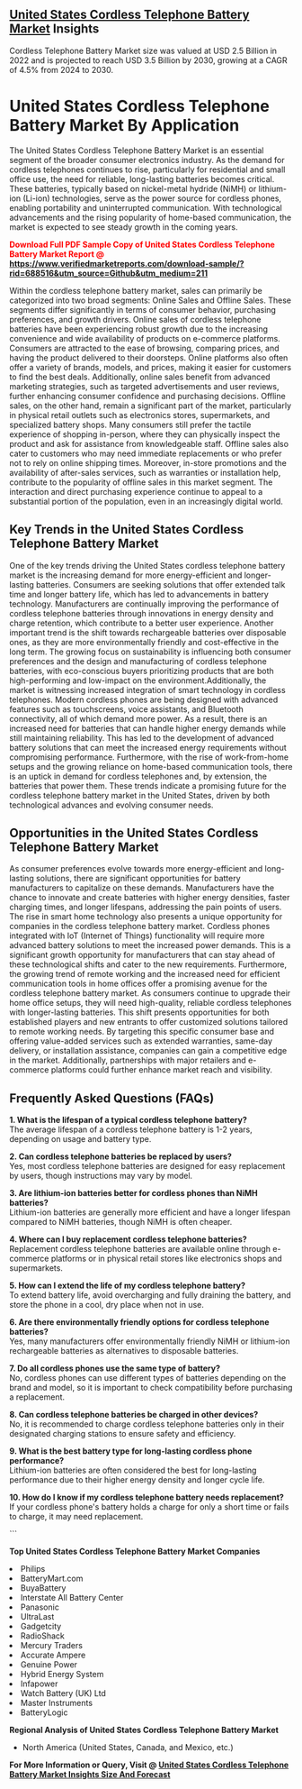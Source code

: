 <h2><a href="https://www.verifiedmarketreports.com/download-sample/?rid=688516&amp;utm_source=Github&amp;utm_medium=211" target="_blank">United States Cordless Telephone Battery Market</a> Insights</h2><p>Cordless Telephone Battery Market size was valued at USD 2.5 Billion in 2022 and is projected to reach USD 3.5 Billion by 2030, growing at a CAGR of 4.5% from 2024 to 2030.</p><p><h1>United States Cordless Telephone Battery Market By Application</h1><p>The United States Cordless Telephone Battery Market is an essential segment of the broader consumer electronics industry. As the demand for cordless telephones continues to rise, particularly for residential and small office use, the need for reliable, long-lasting batteries becomes critical. These batteries, typically based on nickel-metal hydride (NiMH) or lithium-ion (Li-ion) technologies, serve as the power source for cordless phones, enabling portability and uninterrupted communication. With technological advancements and the rising popularity of home-based communication, the market is expected to see steady growth in the coming years. <strong><p><span class=""><span style="color: #ff0000;"><strong>Download Full PDF Sample Copy of United States Cordless Telephone Battery Market Report</strong> @ </span><a href="https://www.verifiedmarketreports.com/download-sample/?rid=688516&amp;utm_source=Github&amp;utm_medium=211" target="_blank">https://www.verifiedmarketreports.com/download-sample/?rid=688516&amp;utm_source=Github&amp;utm_medium=211</a></span></p></strong></p><p>Within the cordless telephone battery market, sales can primarily be categorized into two broad segments: Online Sales and Offline Sales. These segments differ significantly in terms of consumer behavior, purchasing preferences, and growth drivers. Online sales of cordless telephone batteries have been experiencing robust growth due to the increasing convenience and wide availability of products on e-commerce platforms. Consumers are attracted to the ease of browsing, comparing prices, and having the product delivered to their doorsteps. Online platforms also often offer a variety of brands, models, and prices, making it easier for customers to find the best deals. Additionally, online sales benefit from advanced marketing strategies, such as targeted advertisements and user reviews, further enhancing consumer confidence and purchasing decisions. Offline sales, on the other hand, remain a significant part of the market, particularly in physical retail outlets such as electronics stores, supermarkets, and specialized battery shops. Many consumers still prefer the tactile experience of shopping in-person, where they can physically inspect the product and ask for assistance from knowledgeable staff. Offline sales also cater to customers who may need immediate replacements or who prefer not to rely on online shipping times. Moreover, in-store promotions and the availability of after-sales services, such as warranties or installation help, contribute to the popularity of offline sales in this market segment. The interaction and direct purchasing experience continue to appeal to a substantial portion of the population, even in an increasingly digital world.</p><h2>Key Trends in the United States Cordless Telephone Battery Market</h2><p>One of the key trends driving the United States cordless telephone battery market is the increasing demand for more energy-efficient and longer-lasting batteries. Consumers are seeking solutions that offer extended talk time and longer battery life, which has led to advancements in battery technology. Manufacturers are continually improving the performance of cordless telephone batteries through innovations in energy density and charge retention, which contribute to a better user experience. Another important trend is the shift towards rechargeable batteries over disposable ones, as they are more environmentally friendly and cost-effective in the long term. The growing focus on sustainability is influencing both consumer preferences and the design and manufacturing of cordless telephone batteries, with eco-conscious buyers prioritizing products that are both high-performing and low-impact on the environment.Additionally, the market is witnessing increased integration of smart technology in cordless telephones. Modern cordless phones are being designed with advanced features such as touchscreens, voice assistants, and Bluetooth connectivity, all of which demand more power. As a result, there is an increased need for batteries that can handle higher energy demands while still maintaining reliability. This has led to the development of advanced battery solutions that can meet the increased energy requirements without compromising performance. Furthermore, with the rise of work-from-home setups and the growing reliance on home-based communication tools, there is an uptick in demand for cordless telephones and, by extension, the batteries that power them. These trends indicate a promising future for the cordless telephone battery market in the United States, driven by both technological advances and evolving consumer needs.</p><h2>Opportunities in the United States Cordless Telephone Battery Market</h2><p>As consumer preferences evolve towards more energy-efficient and long-lasting solutions, there are significant opportunities for battery manufacturers to capitalize on these demands. Manufacturers have the chance to innovate and create batteries with higher energy densities, faster charging times, and longer lifespans, addressing the pain points of users. The rise in smart home technology also presents a unique opportunity for companies in the cordless telephone battery market. Cordless phones integrated with IoT (Internet of Things) functionality will require more advanced battery solutions to meet the increased power demands. This is a significant growth opportunity for manufacturers that can stay ahead of these technological shifts and cater to the new requirements. Furthermore, the growing trend of remote working and the increased need for efficient communication tools in home offices offer a promising avenue for the cordless telephone battery market. As consumers continue to upgrade their home office setups, they will need high-quality, reliable cordless telephones with longer-lasting batteries. This shift presents opportunities for both established players and new entrants to offer customized solutions tailored to remote working needs. By targeting this specific consumer base and offering value-added services such as extended warranties, same-day delivery, or installation assistance, companies can gain a competitive edge in the market. Additionally, partnerships with major retailers and e-commerce platforms could further enhance market reach and visibility.</p><h2>Frequently Asked Questions (FAQs)</h2><p><strong>1. What is the lifespan of a typical cordless telephone battery?</strong><br> The average lifespan of a cordless telephone battery is 1-2 years, depending on usage and battery type.</p><p><strong>2. Can cordless telephone batteries be replaced by users?</strong><br> Yes, most cordless telephone batteries are designed for easy replacement by users, though instructions may vary by model.</p><p><strong>3. Are lithium-ion batteries better for cordless phones than NiMH batteries?</strong><br> Lithium-ion batteries are generally more efficient and have a longer lifespan compared to NiMH batteries, though NiMH is often cheaper.</p><p><strong>4. Where can I buy replacement cordless telephone batteries?</strong><br> Replacement cordless telephone batteries are available online through e-commerce platforms or in physical retail stores like electronics shops and supermarkets.</p><p><strong>5. How can I extend the life of my cordless telephone battery?</strong><br> To extend battery life, avoid overcharging and fully draining the battery, and store the phone in a cool, dry place when not in use.</p><p><strong>6. Are there environmentally friendly options for cordless telephone batteries?</strong><br> Yes, many manufacturers offer environmentally friendly NiMH or lithium-ion rechargeable batteries as alternatives to disposable batteries.</p><p><strong>7. Do all cordless phones use the same type of battery?</strong><br> No, cordless phones can use different types of batteries depending on the brand and model, so it is important to check compatibility before purchasing a replacement.</p><p><strong>8. Can cordless telephone batteries be charged in other devices?</strong><br> No, it is recommended to charge cordless telephone batteries only in their designated charging stations to ensure safety and efficiency.</p><p><strong>9. What is the best battery type for long-lasting cordless phone performance?</strong><br> Lithium-ion batteries are often considered the best for long-lasting performance due to their higher energy density and longer cycle life.</p><p><strong>10. How do I know if my cordless telephone battery needs replacement?</strong><br> If your cordless phone's battery holds a charge for only a short time or fails to charge, it may need replacement.</p>```</p><p><strong>Top United States Cordless Telephone Battery Market Companies</strong></p><div data-test-id=""><p><li>Philips</li><li> BatteryMart.com</li><li> BuyaBattery</li><li> Interstate All Battery Center</li><li> Panasonic</li><li> UltraLast</li><li> Gadgetcity</li><li> RadioShack</li><li> Mercury Traders</li><li> Accurate Ampere</li><li> Genuine Power</li><li> Hybrid Energy System</li><li> Infapower</li><li> Watch Battery (UK) Ltd</li><li> Master Instruments</li><li> BatteryLogic</li></p><div><strong>Regional Analysis of&nbsp;United States Cordless Telephone Battery Market</strong></div><ul><li dir="ltr"><p dir="ltr">North America&nbsp;(United States, Canada, and Mexico, etc.)</p></li></ul><p><strong>For More Information or Query, Visit @&nbsp;</strong><strong><a href="https://www.verifiedmarketreports.com/product/cordless-telephone-battery-market/?utm_source=Github&amp;utm_medium=211" target="_blank">United States Cordless Telephone Battery Market Insights Size And Forecast</a></strong></p></div>
